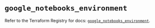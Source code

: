 # `google_notebooks_environment`

Refer to the Terraform Registry for docs: [`google_notebooks_environment`](https://registry.terraform.io/providers/hashicorp/google-beta/5.16.0/docs/resources/google_notebooks_environment).
